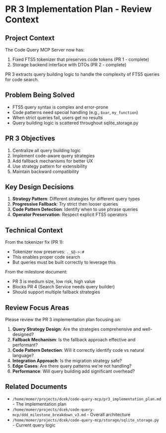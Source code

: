# PR 3 Implementation Plan - Review Context

## Project Context
The Code Query MCP Server now has:
1. Fixed FTS5 tokenizer that preserves code tokens (PR 1 - complete)
2. Storage backend interface with DTOs (PR 2 - complete)

PR 3 extracts query building logic to handle the complexity of FTS5 queries for code search.

## Problem Being Solved
- FTS5 query syntax is complex and error-prone
- Code patterns need special handling (e.g., `$var`, `my_function`)
- When strict queries fail, users get no results
- Query building logic is scattered throughout sqlite_storage.py

## PR 3 Objectives
1. Centralize all query building logic
2. Implement code-aware query strategies
3. Add fallback mechanisms for better UX
4. Use strategy pattern for extensibility
5. Maintain backward compatibility

## Key Design Decisions
1. **Strategy Pattern**: Different strategies for different query types
2. **Progressive Fallback**: Try strict then looser queries
3. **Code Pattern Detection**: Identify when to use phrase queries
4. **Operator Preservation**: Respect explicit FTS5 operators

## Technical Context
From the tokenizer fix (PR 1):
- Tokenizer now preserves: `._$@->:#`
- This enables proper code search
- But queries must be built correctly to leverage this

From the milestone document:
- PR 3 is medium size, low risk, high value
- Blocks PR 4 (Search Service needs query builder)
- Should support multiple fallback strategies

## Review Focus Areas
Please review the PR 3 implementation plan focusing on:
1. **Query Strategy Design**: Are the strategies comprehensive and well-designed?
2. **Fallback Mechanism**: Is the fallback approach effective and performant?
3. **Code Pattern Detection**: Will it correctly identify code vs natural language?
4. **Integration Approach**: Is the migration strategy safe?
5. **Edge Cases**: Are there query patterns we're not handling?
6. **Performance**: Will query building add significant overhead?

## Related Documents
- `/home/momer/projects/dcek/code-query-mcp/pr3_implementation_plan.md` - The implementation plan
- `/home/momer/projects/dcek/code-query-mcp/ddd_milestone_breakdown_v3.md` - Overall architecture
- `/home/momer/projects/dcek/code-query-mcp/storage/sqlite_storage.py` - Current query logic